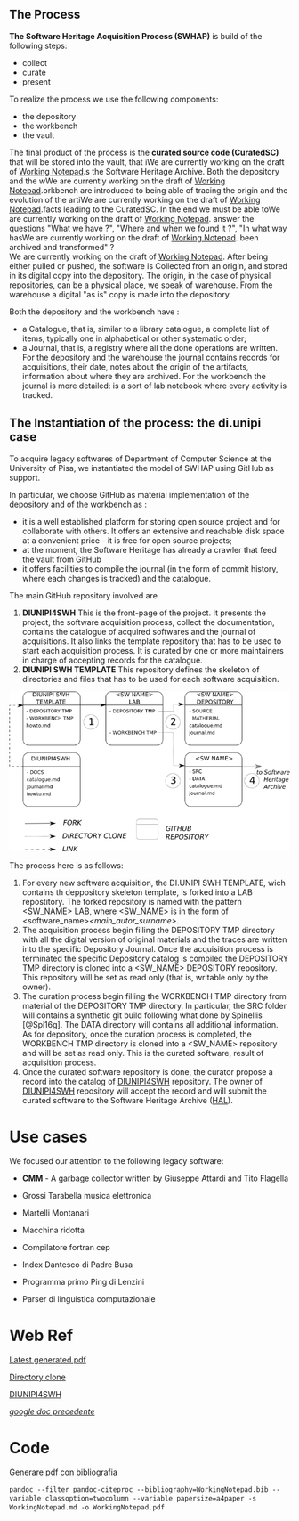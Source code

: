 ## The Process 

**The Software Heritage Acquisition Process (SWHAP)** is build of the following steps:

* collect
* curate
* present

To realize the process we use the following components:

* the depository
* the workbench
* the vault

The final product of the process is the **curated source code (CuratedSC)** that will be stored into the vault, that iWe are currently working on the draft of [Working Notepad](WorkingNotepad.md).s the Software Heritage Archive.
Both the depository and the wWe are currently working on the draft of [Working Notepad](WorkingNotepad.md).orkbench are introduced to being able of tracing the origin and the evolution of the artiWe are currently working on the draft of [Working Notepad](WorkingNotepad.md).facts leading to the CuratedSC.
In the end we must be able toWe are currently working on the draft of [Working Notepad](WorkingNotepad.md). answer the questions "What we have ?", "Where and when we found it ?", "In what way hasWe are currently working on the draft of [Working Notepad](WorkingNotepad.md). been archived and transformed" ?  
We are currently working on the draft of [Working Notepad](WorkingNotepad.md).
After being either pulled or pushed, the software is Collected from an origin, and stored in its digital copy into the depository.
The origin, in the case of physical repositories, can be a physical place, we speak of warehouse. From the warehouse a digital "as is" copy is made into the depository.

Both the depository and the workbench have :

* a Catalogue, that is, similar to a library catalogue, a complete list of items, typically one in alphabetical or other systematic order;
* a Journal, that is, a registry where all the done operations are written. For the depository and the warehouse the journal contains records for acquisitions, their date, notes about the origin of the artifacts, information about where they are archived. For the workbench the journal is more detailed: is a sort of lab notebook where every activity is tracked.


## The Instantiation of the process: the di.unipi case



To acquire legacy softwares of Department of Computer Science at the University of Pisa, we instantiated the model of SWHAP using GitHub as support.

In particular, we choose GitHub as material implementation of the depository and of the workbench as : 

* it is a well established platform for storing open source project and for collaborate with others. It offers an extensive and reachable disk space at a convenient price - it is free for open source projects;
* at the moment, the Software Heritage has already a crawler that feed the vault from GitHub
* it offers facilities to compile the journal (in the form of commit history, where each changes is tracked) and the catalogue.

The main GitHub repository involved are
1. **DIUNIPI4SWH**
     This is the front-page of the project. It presents the project, the software acquisition process, collect the documentation, contains the catalogue of acquired softwares and the journal of acquisitions. It also links the template repository that has to be used to start each acquisition process. 
    It is curated by one or more maintainers in charge of accepting records for the catalogue.
2. **DIUNIPI SWH TEMPLATE**
    This repository defines the skeleton of directories and files that has to be used for each software acquisition.

![SH_UNIPI_PROCESS](SH_UNIPI_PROCESS.png)

The process here is as follows:
1. For every new software acquisition, the DI.UNIPI SWH TEMPLATE, wich contains th deppository skeleton template, is forked into a LAB repostitory. 
   The forked repository is named with the pattern <SW_NAME> LAB, where <SW_NAME> is in the form of <software_name>_<main_autor_surname>_<year>.
2. The acquisition process begin filling the DEPOSITORY TMP directory with all the digital version of original materials and the traces are written into the specific Depository Journal. Once the acquisition process is terminated the specific Depository catalog is compiled the DEPOSITORY TMP directory is cloned into a <SW_NAME> DEPOSITORY repository. This repository will be set as read only (that is, writable only by the owner).
3. The curation process begin filling the WORKBENCH TMP directory from material of the DEPOSITORY TMP directory. In particular, the SRC folder will contains a synthetic git build following what done by Spinellis [@Spi16g]. The DATA directory will contains all additional information. As for depository, once the curation process is completed, the WORKBENCH TMP directory is cloned into a <SW_NAME> repository and will be set as read only. This is the curated software, result of acquisition process. 
4. Once the curated software repository is done, the curator propose a record into the catalog of [DIUNIPI4SWH](https://github.com/Unipisa/DIUNIPI4SWH) repository. The owner of [DIUNIPI4SWH](https://github.com/Unipisa/DIUNIPI4SWH) repository will accept the record and will submit the curated software to the Software Heritage Archive ([HAL](https://hal.archives-ouvertes.fr/)).

# Use cases

We focused our attention to the following legacy software:

* **CMM** - A garbage collector written by Giuseppe Attardi and Tito Flagella
* Grossi Tarabella musica elettronica<!-- TODO: Titolo  -->


* Martelli Montanari
* Macchina ridotta
* Compilatore fortran cep
* Index Dantesco di Padre Busa
* Programma primo Ping di Lenzini
* Parser di linguistica computazionale


# Web Ref

[Latest generated pdf](WorkingNotepad.pdf)

[Directory clone](https://help.github.com/en/articles/splitting-a-subfolder-out-into-a-new-repository)

[DIUNIPI4SWH](https://github.com/Unipisa/DIUNIPI4SWH) 

*[google doc precedente](https://docs.google.com/document/d/1oHqEwyZscRNWgcktnLXohNuNWvYM2fwCsuBHtYNH9FM/edit?usp=sharing)*

# Code

Generare pdf con bibliografia
~~~
pandoc --filter pandoc-citeproc --bibliography=WorkingNotepad.bib --variable classoption=twocolumn --variable papersize=a4paper -s WorkingNotepad.md -o WorkingNotepad.pdf
~~~

